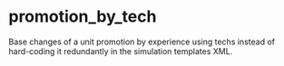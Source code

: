 promotion_by_tech
=================

Base changes of a unit promotion by experience using techs instead of hard-coding it redundantly in the simulation templates XML.
